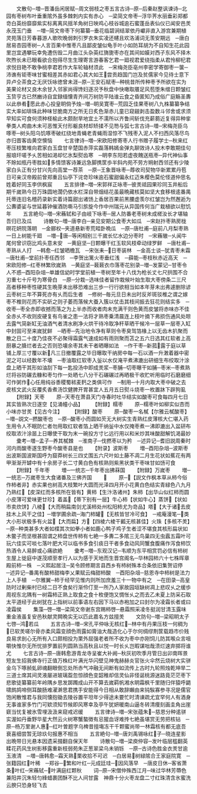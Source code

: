 <!-- { "loadSidebar": true } -->
　　文散句─増─晋潘岳闲居赋─周文弱枝之枣五言古诗─原─后秦赵整讽谏诗─北园有枣树布叶垂重隂外虽多棘刺内实有赤心　─梁简文帝枣─浮华荠水丽垂彩郑都竒白英纷靡靡紫实标离离风揺羊角树日映鸡心枝谷城逾石蜜蓬岳表仙仪已闻安邑羙永茂玉门垂　─増─简文帝枣下何纂纂─垂花临碧涧结翠依丹巘非直入游宫兼期植灵苑落日芳春暮游人歌吹晚弱刺引罗衣朱实凌还幰且欢洛浦词无羡安期远　─唐白居易杏园枣树─人言百果中惟枣凡且鄙皮皱似龟手叶小如防耳胡为不自知生花此园里岂宜遇攀玩幸免遭伤毁二月曲江头杂英红旖旎枣亦在其间如嫫对西子东风不择木吹煦长未已眼看欲合抱得尽生生理寄言游春客乞君一廻视君爱绕指柔从君怜柳杞君求悦目艳不敢争桃李君若作大车轮轴材须此　─宋梅尧臣亳州李密学寄御枣一箧─沛谯有钜枣味甘蜜相差其赤如君心其大如王尝贡趋国门岂及贫儒家今见待士意下异卢仝茶食之无厌饫咏徳曾未涯─原─王安石赋枣─种桃昔所传种枣予所欲在实为美果论材又良木余甘入邻家尚得馋妇逐况予秋盘中快噉取餍足风苞堕朱缯日颗皱红玉贽亨古已然豳诗自宜録缅懐青齐间万树防平陆谁云食之昏匿知乃成俗广庭觞圣夀以此叅肴愿此赤心投皇眀倘予烛─増─眀吴寛枣─荒园乏佳果枣树八九株纂纂争结实大率如琲珠此种味甘脆南方之所无日炙色渐赤儿童已窥觎剥击盈数斗邻舍或求须早知实可食何须种柽榆此木颇耐旱地宜土不濡所以齐鲁间斩伐充薪蒭近复得异种挛拳类人痀曲木未可恶惟天付形躯良材却矫揉不见笏与弧七言古诗─増─宋梅尧臣乌啄枣─树头阳乌饥啄枣破红绕地青蝇老青蝇雨湿惊不飞残枣入泥人不扫西风落尽鸟亦归晋客齿黄空懊恼
　　七言律诗─増─宋欧阳修寄枣人行书赠子履学士─秋来红枣压枝繁堆向君家白玉盘甘辛楚国赤萍实磊落韩嫣金弹丸聊效诗人投木李敢期佳句报琅玕嗟予乆苦相如渇却忆氷梨熨齿寒　─眀李东阳若虚夜餽送瓶枣─异代神仙事不賖如瓶丹枣胜如多情馈客诗兼远急脚携筐歩半斜内苑不劳方朔射西邻还有少陵家白头正有分甘兴先向高堂一荐茶　─原─王象晋咏枣─蓐收司契物华新累累丹苞日可亲汉帝殿前曾郑重吕仙亭下诧竒珍味逾石蜜甜偏永红迈朱樱色莫伦怪道仲思名姓着好同玉李供枫宸
　　五言排律─増─宋郭祥正咏枣─彼羙祗园果珍同玉井船后期千嵗熟今日万珠圆地濶仍依水栏深自带烟结花虽最晩藏核莫如坚大食移根逺番禺托蒂连旧名稽药录新实着诗篇甜出诸饧上香居百果前黑腰虚羡尔红皱岂为然邂逅为公夀婆娑与世延暮钟催酒防嘶马引旂旋今作中州瑞元从异国传何当广栽植欲以慰饥年
　　五言絶句─増─宋蘓轼和子由岐下咏枣─居人防番老枣树未成槎汝长才堪轴吾归已及瓜
　　诗散句─増─唐李白─亲见安期公食枣大如瓜　─宋赵抃枣熟房栊暝花妍院落眀　─金郦权─夹道悬新枣荒畦卧晩瓜　─原─唐杜甫─庭前八月梨枣熟一日上树能千廻　─増─唐─等闲相别三千嵗长忆水边分枣时　─宋蘓辙─乆闻牛尾何曾识窃比鸡头意未安　─黄庭坚─日颗曝干红玉软风枝牵动绿罗鲜　─唐杜甫─枣熟从人打　─韩愈─红皱晒檐瓦　─宋张耒─日枣装林　─金高士谈─犹青枣未霜　─唐杜甫─堂前扑枣任西邻　─李贺出篱火枣垂红浅　─薛能─枣枝秋赤近高天　─宋欧阳修─红枣林繁欣嵗熟　─黄庭坚─蓛蓛衣巾落枣花别录─増─发蒙记─甘枣令人不惑─酉阳杂俎─单雄信幼时学堂前植一枣树至年十八伐为枪长丈七尺拱围不合刃重七十斤号为寒骨白　─原─分栽─选味佳者留作栽候叶始生取大枣傍条二三尺高者移种枣性硬其生晩芽未出移恐难出三歩一行行欲相当如本年芽未出弗遽删除谚云枣树三年不算死亦有乆而后生者　─修树─毎元旦日未出时反斧斑驳椎之谓之嫁枣不椎则花而不实斫之则子萎而落候大蚕入簇以仗击其枝间振去狂花则结实多　─收枣─枣全赤即收撼而落之为上半赤而收者肉未充满干则色黄而皮皱将赤味亦不佳全赤乆不收则皮硬复有鸟雀之患一法将才熟枣乗清晨连上枝叶摘下弗损伤通风处晾去露气简新缸无油酒气者清水刷净火烘干待冷取净秆草晒干候冷一层草一层枣入缸中封固可至来嵗犹鲜　─晒枣─先治地令净有草则令枣臭驾箔椽上以无齿木扒聚而散之日二十度乃佳夜不必聚得霜露气速成如有雨则聚而苫之五六日选其红软者上高厨暴之胮烂者去之否则恐壊余枣其未干者晒曝如法　─作干枣─新菰露于庭以草铺上厚三寸覆以新凡三日撤覆露之毕日曝取干纳房中每一石以酒一升潄着器中密泥之可以经数年不壊　─枣油取红软枣入釡以水仅淹平煮沸漉出研细生布绞取汁涂盘上晒干其形如油刮下每一匙投汤中即成羙浆─枣脯─切枣曝干如脯─枣米─枣煮熟烂将谷防碾去糠和枣匀作一处晒七八分干石碾碾过再晒极干收贮听用临时石磨磨细可作粥作心任用纯谷黍稷蜀秫麦麫之类俱可作　─制用─十月内取大枣中破之去皮核文武火反覆炙香煮汤饮健脾开胃甚宜人五月五日熨斗烧枣一枚置牀下辟狗虱
　　【附録】天枣
　　原─天枣在萧县天门寺春时吐华结实如酸枣可食每四月七日其实皆熟次日遂空【见涌幢小品】
　　【附録】糯枣
　　原─糯枣叶如柳实似杏而小味亦甘羙【见古今注】
　　【附録】酸枣
　　原─酸枣一名樲【尔雅云樲酸枣】　─増─説文─撚酸枣也　─原─酸枣小而圆如芡无大树实生青熟红皮薄核大仁堪入药生用令人不眠防仁者勿用取红软者箔上晒干纳釡中水仅掩枣煮一沸即漉出入盆研布绞取浓汁涂噐上日曝使干取为末一碗投方寸匕远行用以和米炒其味酸甜解饥渇最妙
　　彚考─増─孟子─养其樲棘　─淮南子─伐撚枣以为矜　─述异记─耆旧説周秦时河内雨酸枣遂生野枣今酸枣县是也
　　【附录】波斯枣
　　増─酉阳杂俎─波斯枣出波斯国波斯国呼为窟莽树长三四丈围五六尺叶如土藤不凋二月生花状如蕉花有两甲渐渐开罅中有十余房子长二寸黄白色有核熟则紫黑状类干枣味甘如饧可食
　　【附録】千年枣
　　増─一统志─千年枣出拂菻国
　　【附録】万嵗枣
　　増─一统志─万嵗枣生大食诸番及三佛齐国
　　
　　原─【説文作枫本草从柿今俗作柿者非】赤实果也树高大枝繁叶大圆而光泽四月开小花黄白色结实青緑色八九月乃熟红【皮深红而多核所在皆有】黄柿【生汴洛诸州】朱柿【出华山似红柿而圆小皮薄可爱味更廿珍】着盖【蒂下别有一层】牛心柿【状如牛心】蒸饼【状如市卖炊饼】八棱【大而稍扁南剑尤溪柿处州松阳柿尤为竒品】塔【大于诸去皮挂木上风干之佳】─増学圃余疏─海门柿罐【无核皆甘冷可食】　─戒庵漫笔─类大小形状极多有火盆【大而扁】方【四棱六棱干瓤无核甚佳】火珠【多核不羙】　─原─种类甚多大者如楪其次如拳小者如鹿心鸭子鸡子生者涩不堪食其核形扁状如木鳖子而坚根甚固谓之柿盘世传柿有七絶一多夀二多隂三无鸟巢四无虫蠧五霜叶可玩六佳实可啖七落叶肥大可以临书多食引痰日干者多食动风同蟹食腹痛作泻食柿饮热酒令人易醉或心痛欲絶
　　彚考─増─东观汉记─韦顺为东平相赏罚必信有柿树生屋上徙庭中遂茂顺至孝行人以为感于天地而生晋宫阁名─华林园柿六十七株晖章殿前柿一株　─义熙起居注─吴令顾修期言县西乡有杮树殊本合条依旧集贺诏停　─述异记─番禺有酸柿甜梅李乂果赋云梅甜柿酸　─酉阳杂俎─慈恩寺中柿树是法力上人手植　─尔雅翼─柿于经罕见惟内则所加庶羞三十一物中有之　─在田录─高皇防时过剰柴村已经二日不食矣行渐伶仃至一所乃人家故园垣缺树凋上悲叹乆之缓歩周视东北隅有一树霜柿正熟上取食之食十枚便饱又惆怅乆之而去乙未夏上防采石取太平道经于此树犹在上指树以前事语左右因下马以赤袍加之曰封尔为凌霜长者或曰凌霜侯
　　集藻─啓─増─梁简文帝谢东宫赐柿啓─悬霜照采凌冬挺润甘清玉露味重金液虽复安邑秋献灵闗晩实无以匹此嘉名方兹擅羙
　　文防句─増─梁昭眀太子七啓─鸿若瓜
　　五言古诗─増─宋孔平仲咏无核红─林中有丹果压枝一何稠为已软羙嗟尔骨亦柔风霜变顔色雨露如膏油大哉造化心于尔何绸缪荆筐载趋市价贱良易求剖心无所有入口颇相投为栗外屈强老者所不收为枣中亦刚饲儿防其喉众言咀嚼快惟尔无所忧排罗置前列圆熟当高秋且以悦一时长乆岂暇谋咄哉溃烂速弃掷将谁尤
　　七言古诗─原─唐韩愈游青龙寺呈崔大补阙─秋灰初吹季月管日出卯南晖景短友生招我佛寺行正值万株红叶满光华闪壁见神鬼赫赫炎官张火伞然云烧树大实骈金乌下啄赪虬卵魂翻眼倒忘处所赤气冲融无间断有如流传上古时九轮照烛乾坤旱二三道士席其间灵液屡进玻璃盌忽惊顔色变韶稚却信灵仙非怪诞桃源迷路竟茫茫枣下悲歌徒纂纂前年岭隅乡思发踯躅成山开不算去嵗羁帆湘水眀霜枫千里随归伴猿呼鼯啸鹧鸪啼侧耳酸肠难濯澣思君携手安能得今日相从敢辞嬾由来钝騃寡参寻况是儒官饱闲散惟君与我同懐抱锄去陵谷置平坦年少得途未要忙时清谏疏尤宜罕何人有酒身无事谁家多竹门可欵须知节候即风寒幸及亭午犹妍暖南山逼冬转清痩刻画圭角出崖窽当忧复被氷雪埋汲汲来窥戒迟缓
　　五言律诗─増─宋张蕴朱─慈恩分种逺骈实渥如丹垂野华星大然云火树寒蟹螯徴有忌猩血讶难抟七絶虽堪赏无劳把核钻　─原─杨万里谢人惠─红叶曽题字乌椑昔擅塲冻干千颗蜜尚带一林霜核有都无底吾衰喜细尝暂无琼玖句报惠不相当
　　五言絶句─増─唐刘禹锡咏红子─晓连星影出晩带日光悬本因遗采掇翻自保天年
　　诗散句─増─梁庾仲容─发叶临层槛翻英糅花药风生树影移露重新枝弱苑朱正葱翠梁乌未销铄　─原─古诗色胜金衣羙甘逾玉液清　─増─唐韩愈─霜天熟栗收拾不可迟　─白居易树緑隂合王家庭院寛　─张籍园红叶稀　─郑谷─繁和叶红─元成廷珪─因风落早　─唐皮日休─客省萧条叶红─宋蘓轼─叶满庭红颗秋
　　词─原─宋僧仲殊西江月─味过华林芳蔕色兼阳井沉朱轻匀綘蜡裹团酥不比人间甘露　神鼎十分火枣龙盘二寸红珠清含氷蜜洗云腴只恐身轻飞去
